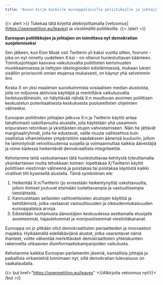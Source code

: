 ```yaml
---
title: "Avoin kirje kaikille eurooppalaisille poliitikoille ja johtajille, jotta he luopuisivat X/Twitteristä."
---
```


{{< alert >}}
Tukekaa tätä kirjettä allekirjoittamalla [vetoomus] (https://openpetition.eu/leavex) ja _viestimällä_ poliitikoille. 
{{< /alert >}}


**Euroopan poliitikkojen ja johtajien on toimittava nyt demokratian suojelemiseksi**

Sen jälkeen, kun Elon Musk osti Twitterin yli kaksi vuotta sitten, foorumi - joka on nyt nimetty uudelleen X:ksi - on ottanut huolestuttavan käänteen. Toimitusjohtajan kasvava vaikutusvalta poliittisten kertomusten muokkaamisessa ja tiettyjen ideologioiden edistämisessä, mukaan lukien sisällön priorisointi omien etujensa mukaisesti, on käynyt yhä selvemmin ilmi.

Koska X on yksi maailman suosituimmista sosiaalisen median alustoista, jolla on miljoonia aktiivisia käyttäjiä ja merkittävä vaikutusvalta tiedotusvälineisiin, on hälyttävää nähdä X:n muuttuvan avoimen poliittisen keskustelun potentiaalisesta keskuksesta puolueellisten ohjelmien välineeksi.

Euroopan poliittisten johtajien jatkuva X:n ja Twitterin käyttö antaa tahattomasti uskottavuutta alustalle, jota käytetään yhä useammin eripuraisen retoriikan ja yksittäisten etujen vahvistamiseen. Näin he jättävät marginaaliryhmät, joita he edustavat, vaille muuta vaihtoehtoa kuin osallistua vihamieliseen ympäristöön saadakseen äänensä kuuluviin, jolloin he laiminlyövät velvollisuutensa suojella ja voimaannuttaa kaikkia äänestäjiä ja viime kädessä heikentävät demokraattista integriteettiä.

Kehotamme teitä vastustamaan tätä huolestuttavaa kehitystä toteuttamalla yksinkertaisen mutta tehokkaan toimen: lopettakaa X/Twitterin käyttö poliittisen viestinnän välineenä ja poistakaa tai poistakaa käytöstä kaikki viralliset tilit kyseisellä alustalla. Tämä symbolinen ele:

1. Heikentää X:n/Twitterin (jo ennestään heikentynyttä) uskottavuutta, jolloin ihmiset joutuvat etsimään luotettavampia ja vastuullisempia tietolähteitä.
1. Kannustetaan sellaisten vaihtoehtoisten alustojen käyttöä ja kehittämistä, jotka vastaavat vastuullisuuden ja oikeudenmukaisuuden eurooppalaisia arvoja.
1. Edistetään luottamusta äänestäjien keskuudessa asettamalla etusijalle avoimemmat, hajautetummat ja monipuolisemmat viestintäkanavat.

Eurooppa on jo pitkään ollut demokraattisten periaatteiden ja innovaation majakka. Hylkäämällä edelläkävijänä alustat, jotka vaarantavat nämä ihanteet, voitte vähentää merkittävästi demokraattisten yhteiskuntien rakennetta uhkaavien disinformaatiokampanjoiden vaikutusta.

Kehotamme kaikkia Euroopan parlamentin jäseniä, kansallisia johtajia ja paikallisia virkamiehiä toimimaan nyt, sillä demokratian tulevaisuus on vaakalaudalla.

{{< but href="https://openpetition.eu/leavex" >}}Alkirjoita vetoomus nyt!{{< /but >}}
